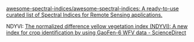 
[awesome-spectral-indices/awesome-spectral-indices: A ready-to-use curated list of Spectral Indices for Remote Sensing applications.](https://github.com/awesome-spectral-indices/awesome-spectral-indices)

NDYVI: [The normalized difference yellow vegetation index (NDYVI): A new index for crop identification by using GaoFen-6 WFV data - ScienceDirect](https://www.sciencedirect.com/science/article/pii/S0168169924008081)
